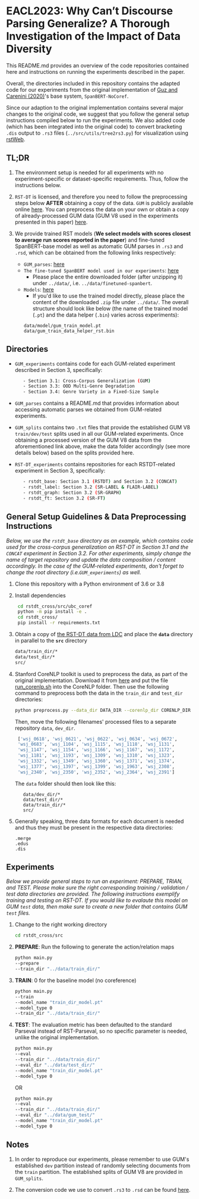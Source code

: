 # EACL2023: Why Can’t Discourse Parsing Generalize? A Thorough Investigation of the Impact of Data Diversity
This README.md provides an overview of the code repositories contained here 
and instructions on running the experiments described in the paper. 

Overall, the directories included in this repository contains the adapted code 
for our experiments from the original implementation of 
[Guz and Carenini (2020)](https://www.aclweb.org/anthology/2020.codi-1.17/)'s 
base system, `SpanBERT-NoCoref`. 

Since our adaption to the original implementation contains several major changes 
to the original code, we suggest that you follow the general setup instructions compiled
below to run the experiments. We also added code (which has been integrated into the 
original code) to convert bracketing `.dis` output to `.rs3` files (`../src/utils/tree2rs3.py`) 
for visualization using [rstWeb](https://gucorpling.org/rstweb/info/).  




## TL;DR

1. The environment setup is needed for all experiments with no experiment-specific or dataset-specific requirements. 
Thus, follow the instructions below. 


2. `RST-DT` is licensed, and therefore you need to follow the preprocessing steps 
below **AFTER** obtaining a copy of the data. `GUM` is publicly available online 
[here](https://github.com/amir-zeldes/gum). You can preprocess the data on your own or obtain a copy of already-processed GUM data (GUM V8 used in the experiments presented in this paper) 
[here](https://drive.google.com/file/d/1XPBm03XA5QceYNtSf64EdBW9Z-AjGq7M/view?usp=share_link). 


3. We provide trained RST models (**We select models  with scores closest to average run scores reported in the paper**) and fine-tuned SpanBERT-base model as well as automatic GUM parses in 
`.rs3` and `.rsd`, which can be obtained from the following links respectively:
      - `GUM_parses`: [here](https://drive.google.com/drive/folders/1Wi9RZOoIaXF4If6sNfWS40fN_xO1y1_B?usp=share_link)
      - `The fine-tuned SpanBERT model used in our experiments`: [here](https://drive.google.com/file/d/1W4hTj0COS8VYliJLukCtWPKrYZ4zTwY8/view?usp=share_link)
        - Please place the entire downloaded folder (after unzipping it) under `../data/`, i.e. `../data/finetuned-spanbert`. 
      - `Models`: [here](https://drive.google.com/drive/folders/1e8bxGrWJbIWNPbmYcwWx9AaFaejSkf_P?usp=share_link)
        - If you'd like to use the trained model directly, 
        please place the content of the downloaded `.zip` file under `../data/`. 
        The overall structure should look like below 
        (the name of the trained model (`.pt`) and the data helper (`.bin`) varies across experiments):
        ```
        data/model/gum_train_model.pt
        data/gum_train_data_helper_rst.bin
        ```


   

## Directories


- ``GUM_experiments`` contains code for each GUM-related experiment described in Section 3, specifically: 
   ```bash
      - Section 3.1: Cross-Corpus Generalization (GUM) 
      - Section 3.3: OOD Multi-Genre Degradation
      - Section 3.4: Genre Variety in a Fixed-Size Sample
   ```


- ``GUM_parses`` contains a README.md that provides information about accessing automatic parses we obtained 
from GUM-related experiments.


- ``GUM_splits`` contains two `.txt` files that provide the established GUM V8 `train/dev/test` splits used in all 
our GUM-related experiments. Once obtaining a processed version of the GUM V8 data from the aforementioned link above, 
make the data folder accordingly (see more details below) based on the splits provided here. 


- ``RST-DT_experiments`` contains repositories for each RSTDT-related experiment in Section 3, specifically: 
   ```bash
      - rstdt_base: Section 3.1 (RSTDT) and Section 3.2 (CONCAT)
      - rstdt_label: Section 3.2 (SR-LABEL & FLAIR-LABEL)
      - rstdt_graph: Section 3.2 (SR-GRAPH)
      - rstdt_ft: Section 3.2 (SR-FT)
   ```




## General Setup Guidelines & Data Preprocessing Instructions
*Below, we use the ``rstdt_base`` directory as an example, which contains code used for the cross-corpus generalization 
on RST-DT in Section 3.1 and the `CONCAT` experiment in Section 3.2. 
For other experiments, simply change the name of target repository and update
the data composition / content accordingly. 
In the case of the GUM-related experiments, don't forget to change the 
root directory (i.e.``GUM_experiments``) as well.* 

1. Clone this repository with a Python environment of 3.6 or 3.8
2. Install dependencies
   ```bash
    cd rstdt_cross/src/ubc_coref
    python -m pip install -e .
    cd rstdt_cross/
    pip install -r requirements.txt
    ```
3. Obtain a copy of [the RST-DT data from LDC](https://catalog.ldc.upenn.edu/LDC2002T07) and place the **`data`** directory 
in parallel to the **`src`** directory
   ```bash
   data/train_dir/*
   data/test_dir/*
   src/
   ```
4. Stanford CoreNLP toolkit is used to preprocess the data, 
as part of the original implementation. Download it from 
[here](http://stanfordnlp.github.io/CoreNLP/index.html) 
and put the file [run_corenlp.sh](rstdt_cross/run_corenlp.sh) into the CoreNLP folder. 
Then use the following command to preprocess both the data in the 
```train_dir``` and ```test_dir``` directories:
    ```bash
    python preprocess.py --data_dir DATA_DIR --corenlp_dir CORENLP_DIR
     ```
   Then, move the following filenames' processed files to a separate 
   repository ``data``, ```dev_dir```.
    ```bash
     ['wsj_0618', 'wsj_0621', 'wsj_0622', 'wsj_0634', 'wsj_0672',
     'wsj_0683', 'wsj_1104', 'wsj_1115', 'wsj_1118', 'wsj_1131',
     'wsj_1147', 'wsj_1154', 'wsj_1166', 'wsj_1167', 'wsj_1172',
     'wsj_1181', 'wsj_1193', 'wsj_1309', 'wsj_1310', 'wsj_1323',
     'wsj_1332', 'wsj_1349', 'wsj_1360', 'wsj_1371', 'wsj_1374',
     'wsj_1377', 'wsj_1397', 'wsj_1399', 'wsj_1963', 'wsj_2308',
     'wsj_2340', 'wsj_2350', 'wsj_2352', 'wsj_2364', 'wsj_2391']
    ```
    The ``data`` folder should then look like this: 
    ```
       data/dev_dir/*
       data/test_dir/*
       data/train_dir/*
       src/
    ```

5. Generally speaking, three data formats for each document is needed and thus 
they must be present in the respective data directories:
   ````
   .merge
   .edus
   .dis
   ````




## Experiments

*Below we provide general steps to run an experiment: PREPARE, TRIAN, and TEST. 
Please make sure the right corresponding training / validation / test data directories
are provided. The following instructions exemplify training and testing on 
RST-DT. If you would like to evalaute this model on GUM ``test`` data, 
then make sure to create a new folder that contains GUM `test` files.*

1. Change to the right working directory 
   ```bash
   cd rstdt_cross/src
   ```
   
2. **PREPARE**: Run the following to generate the action/relation maps
   ```bash
   python main.py 
   --prepare 
   --train_dir "../data/train_dir/"
   ```
   
3. **TRAIN**: 0 for the baseline model (no coreference)
   ```bash
   python main.py
   --train
   --model_name "train_dir_model.pt"
   --model_type 0
   --train_dir "../data/train_dir/"
   ```
   
4. **TEST**: The evaluation metric has been defaulted to the standard Parseval 
instead of RST-Parseval, so no specific parameter is needed, 
unlike the original implementation. 
   ```bash
   python main.py
   --eval
   --train_dir "../data/train_dir/"
   --eval_dir "../data/test_dir/"
   --model_name "train_dir_model.pt"
   --model_type 0
   ```
   OR
   ```bash
   python main.py
   --eval
   --train_dir "../data/train_dir/"
   --eval_dir "../data/gum_test/"
   --model_name "train_dir_model.pt"
   --model_type 0
   ```




## Notes
1. In order to reproduce our experiments, please remember to use GUM's established ``dev`` partition instead of 
randomly selecting documents from the ``train`` partition. 
The established splits of GUM V8 are provided in ``GUM_splits``. 

2. The conversion code we use to convert `.rs3` to `.rsd` can be found [here](https://github.com/amir-zeldes/rst2dep). 